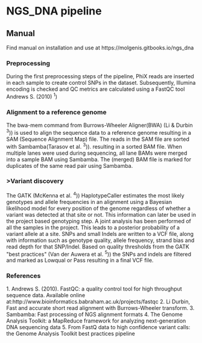<h1> NGS_DNA pipeline </h1>
<h2>Manual</h2>
Find manual on installation and use at https://molgenis.gitbooks.io/ngs_dna

<h3>Preprocessing</h3>
During the first preprocessing steps of the pipeline, PhiX reads are inserted in each sample to create control SNPs in the dataset. Subsequently, Illumina encoding is checked and QC metrics are calculated using a FastQC tool Andrews S. (2010) <sup>1</sup>) 

<h3>Alignment to a reference genome</h3>
The bwa-mem command from Burrows-Wheeler Aligner(BWA) (Li & Durbin <sup>3</sup>))  is used to align the sequence data to a reference genome resulting in a SAM (Sequence Alignment Map) file. The reads in the SAM file are sorted with Sambamba(Tarasov et al. <sup>3</sup>)). resulting in a sorted BAM file. When multiple lanes were used during sequencing, all lane BAMs were merged into a sample BAM using Sambamba. The (merged) BAM file is marked for duplicates of the same read pair using Sambamba.

<h3> >Variant discovery</h3>
The GATK (McKenna et al. <sup>4</sup>)) HaplotypeCaller estimates the most likely genotypes and allele frequencies in an alignment using a Bayesian likelihood model for every position of the genome regardless of whether a variant was detected at that site or not. This information can later be used in the project based genotyping step.
A joint analysis has been performed of all the samples in the project. This leads to a posterior probability of a variant allele at a site. SNPs and small Indels are written to a VCF file, along with information such as genotype quality, allele frequency, strand bias and read depth for that SNP/Indel.
Based on quality thresholds from the GATK "best practices" (Van der Auwera et al. <sup>5</sup>))
the SNPs and indels are filtered and marked as Lowqual or Pass resulting in a final VCF file.

<h3>References</h3>
1. Andrews S. (2010). FastQC: a quality control tool for high throughput sequence data. Available online at:http://www.bioinformatics.babraham.ac.uk/projects/fastqc
2. Li Durbin, Fast and accurate short read alignment with Burrows-Wheeler transform.
3. Sambamba: Fast processing of NGS alignment formats 
4. The Genome Analysis Toolkit: a MapReduce framework for analyzing next-generation DNA sequencing data
5. From FastQ data to high confidence variant calls: the Genome Analysis Toolkit best practices pipeline

